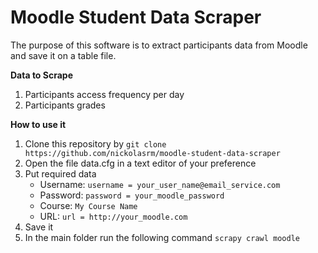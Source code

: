 # Moodle Student Data Scraper
The purpose of this software is to extract participants data from Moodle and save it on a table file.

**Data to Scrape**
1. Participants access frequency per day
2. Participants grades

**How to use it**
1. Clone this repository by `git clone https://github.com/nickolasrm/moodle-student-data-scraper`
2. Open the file data.cfg in a text editor of your preference
3. Put required data
   * Username: `username = your_user_name@email_service.com`
   * Password: `password = your_moodle_password`
   * Course: `My Course Name`
   * URL: `url = http://your_moodle.com`
4. Save it
5. In the main folder run the following command `scrapy crawl moodle`
